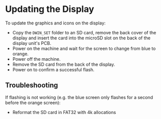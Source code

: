 # Updating the Display

To update the graphics and icons on the display:

- Copy the `DWIN_SET` folder to an SD card, remove the back cover of the display and insert the card into the microSD slot on the back of the display unit's PCB.
- Power on the machine and wait for the screen to change from blue to orange.
- Power off the machine.
- Remove the SD card from the back of the display.
- Power on to confirm a successful flash.

## Troubleshooting
If flashing is not working (e.g. the blue screen only flashes for a second before the orange screen):
- Reformat the SD card in FAT32 with 4k allocations
